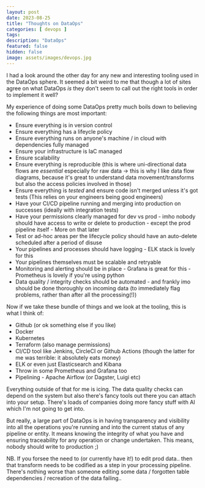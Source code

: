 ```yaml
---
layout: post
date: 2023-08-25
title: "Thoughts on DataOps"
categories: [ devops ]
tags: 
description: "DataOps"
featured: false
hidden: false
image: assets/images/devops.jpg
---
```


I had a look around the other day for any new and interesting tooling used in the DataOps sphere. It seemed a bit weird to me that though a lot of sites agree on what DataOps _is_ they don't seem to call out the right tools in order to implement it well?

My experience of doing some DataOps pretty much boils down to believing the following things are most important:
- Ensure everything is in version control
- Ensure everything has a lifeycle policy
- Ensure everything runs on anyone's machine / in cloud with dependencies fully managed
- Ensure your infrastructure is IaC managed
- Ensure scalability
- Ensure everything is reproducible (this is where uni-directional data flows are _essential_ especially for raw data -> this is why I like data flow diagrams, because it's great to understand data movement/transforms but also the access policies involved in those)
- Ensure everything is _tested_ and ensure code isn't merged unless it's got tests (This relies on your engineers being good engineers)
- Have your CI/CD pipeline running and merging into production on successes (ideally with integration tests)
- Have your permissions clearly managed for dev vs prod - imho nobody should have access to write or delete to production - except the prod pipeline itself - More on that later
- Test or ad-hoc areas per the lifecycle policy should have an auto-delete scheduled after a period of disuse
- Your pipelines and processes should have logging - ELK stack is lovely for this
- Your pipelines themselves must be scalable and retryable
- Monitoring and alerting should be in place - Grafana is great for this - Prometheus is lovely if you're using python
- Data quality / integrity checks should be automated - and frankly imo should be done thoroughly on incoming data (to immediately flag problems, rather than after all the processing(!))

Now if we take these bundle of things and we look at the tooling, this is what I think of:
- Github (or ok something else if you like)
- Docker
- Kubernetes
- Terraform (also manage permissions)
- CI/CD tool like Jenkins, CircleCI or Github Actions (though the latter for me was terrible: it absolutely eats money)
- ELK or even just Elasticsearch and Kibana
- Throw in some Prometheus and Grafana too
- Pipelining - Apache Airflow (or Dagster, Luigi etc)

Everything outside of that for me is icing. The data quality checks can depend on the system but also there's fancy tools out there you can attach into your setup. There's loads of companies doing more fancy stuff with AI which I'm not going to get into. 

But really, a large part of DataOps is in having transparency and visibility into all the operations you're running and into the current status of any pipeline or entity. It means knowing the integrity of what you have and ensuring traceability for any operation or change undertaken. This means, nobody should write to production ;)

NB. If you forsee the need to (or currently have it!) to edit prod data.. then that transform needs to be codified as a step in your processing pipeline. There's nothing worse than someone editing some data / forgotten table dependencies / recreation of the data failing..
